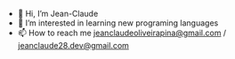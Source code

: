 - 👋 Hi, I’m Jean-Claude
- 👀 I’m interested in learning new programing languages
- 📫 How to reach me jeanclaudeoliveirapina@gmail.com / jeanclaude28.dev@gmail.com

<!---
Jean-Claude08/Jean-Claude08 is a ✨ special ✨ repository because its `README.md` (this file) appears on your GitHub profile.
You can click the Preview link to take a look at your changes.
--->
